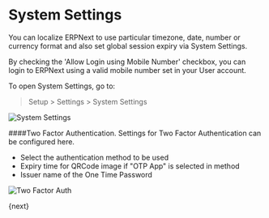 <!-- add-breadcrumbs -->
# System Settings

You can localize ERPNext to use particular timezone, date, number or currency format and also set global session expiry via System Settings.

By checking the 'Allow Login using Mobile Number' checkbox, you can login to ERPNext using a valid mobile number set in your User account. 

To open System Settings, go to:

> Setup > Settings > System Settings

<img class="screenshot" alt="System Settings" src="{{docs_base_url}}/assets/img/setup/settings/system-settings.png">

####Two Factor Authentication.
Settings for Two Factor Authentication can be configured here.

* Select the authentication method to be used
* Expiry time for QRCode image if "OTP App" is selected in method
* Issuer name of the One Time Password

<img class="screenshot" alt="Two Factor Auth" src="{{docs_base_url}}/assets/img/setup/settings/twofactor-settings.png">


{next}
